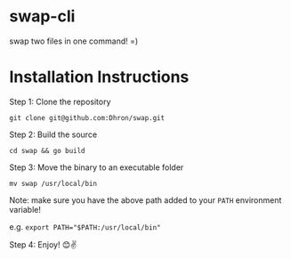 # swap-cli

swap two files in one command! =)

# Installation Instructions

Step 1: Clone the repository

`git clone git@github.com:Dhron/swap.git`

Step 2: Build the source

`cd swap && go build`

Step 3: Move the binary to an executable folder

`mv swap /usr/local/bin`

Note: make sure you have the above path added to your `PATH` environment variable!

e.g. `export PATH="$PATH:/usr/local/bin"`

Step 4: Enjoy! :blush::v:
